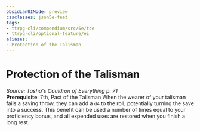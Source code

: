 ```yaml
---
obsidianUIMode: preview
cssclasses: json5e-feat
tags:
- ttrpg-cli/compendium/src/5e/tce
- ttrpg-cli/optional-feature/ei
aliases:
- Protection of the Talisman
---
```

# Protection of the Talisman
*Source: Tasha's Cauldron of Everything p. 71*  
**Prerequisite**: 7th, Pact of the Talisman
When the wearer of your talisman fails a saving throw, they can add a `d4` to the roll, potentially turning the save into a success. This benefit can be used a number of times equal to your proficiency bonus, and all expended uses are restored when you finish a long rest.